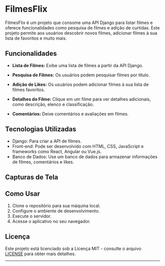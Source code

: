 # FilmesFlix

FilmesFlix é um projeto que consome uma API Django para listar filmes e oferece funcionalidades como pesquisa de filmes e adição de curtidas. Este projeto permite aos usuários descobrir novos filmes, adicionar filmes à sua lista de favoritos e muito mais.

## Funcionalidades

- **Lista de Filmes:** Exibe uma lista de filmes a partir da API Django.

- **Pesquisa de Filmes:** Os usuários podem pesquisar filmes por título.

- **Adição de Likes:** Os usuários podem adicionar filmes à sua lista de filmes favoritos.

- **Detalhes do Filme:** Clique em um filme para ver detalhes adicionais, como descrição, elenco e classificação.

- **Comentários:** Deixe comentários e avaliações em filmes.

## Tecnologias Utilizadas

- Django: Para criar a API de filmes.
- Front-end: Pode ser desenvolvido com HTML, CSS, JavaScript e frameworks como React, Angular ou Vue.js.
- Banco de Dados: Use um banco de dados para armazenar informações de filmes, comentários e likes.

## Capturas de Tela

## Como Usar

1. Clone o repositório para sua máquina local.
2. Configure o ambiente de desenvolvimento.
3. Execute o servidor.
4. Acesse o aplicativo no seu navegador.

## Licença

Este projeto está licenciado sob a Licença MIT - consulte o arquivo [LICENSE](LICENSE) para obter mais detalhes.

---